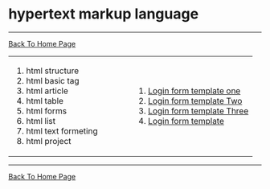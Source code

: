 # hypertext markup language 
<hr>
<a href="https://punitkatiyar.github.io/">Back To Home Page</a>
<table width="100%">
  <tr>
    <td width="50%">  
       <ol>
          <li>html structure</li>
          <li>html basic tag</li>
          <li>html article</li>
          <li>html table</li>
          <li>html forms</li>
          <li>html list</li>
          <li>html text formeting</li>
         <li>html project</li> 
      </ol>    
    </td>
    <td width="50%">
    <ol>
  <li><a href="login.html">Login form template one</a></li>
  <li><a href="login1.html">Login form template Two</a></li>
  <li><a href="login2.html">Login form template Three</a></li>
  <li><a href="">Login form template</a></li>
</ol>
    </td>
  </tr>
</table>
<hr>
<a href="https://punitkatiyar.github.io/">Back To Home Page</a>
